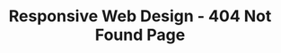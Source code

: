 <!-- Please update value in the {}  -->

<h1 align="center">Responsive Web Design - 404 Not Found Page</h1>
